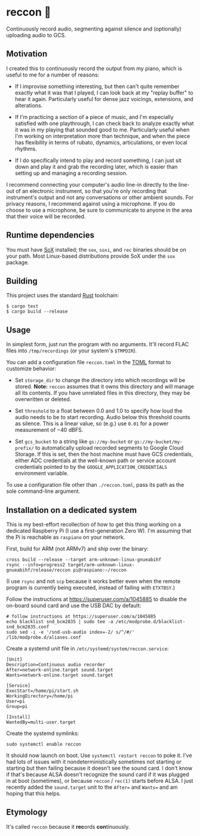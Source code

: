 # reccon 🦝

Continuously record audio, segmenting against silence and (optionally)
uploading audio to GCS.

## Motivation

I created this to continuously record the output from my piano, which is
useful to me for a number of reasons:

-   If I improvise something interesting, but then can't quite remember
    exactly what it was that I played, I can look back at my "replay
    buffer" to hear it again. Particularly useful for dense jazz
    voicings, extensions, and alterations.

-   If I'm practicing a section of a piece of music, and I'm especially
    satisfied with one playthrough, I can check back to analyze exactly
    what it was in my playing that sounded good to me. Particularly
    useful when I'm working on interpretation more than technique, and
    when the piece has flexibility in terms of rubato, dynamics,
    articulations, or even local rhythms.

-   If I do specifically intend to play and record something, I can just
    sit down and play it and grab the recording later, which is easier
    than setting up and managing a recording session.

I recommend connecting your computer's audio line-in directly to the
line-out of an electronic instrument, so that you're only recording that
instrument's output and not any conversations or other ambient sounds.
For privacy reasons, I recommend against using a microphone. If you do
choose to use a microphone, be sure to communicate to anyone in the area
that their voice will be recorded.

## Runtime dependencies

You must have [SoX][] installed; the `sox`, `soxi`, and `rec` binaries
should be on your path. Most Linux-based distributions provide SoX under
the `sox` package.

[SoX]: https://sox.sourceforge.net/

## Building

This project uses the standard [Rust][] toolchain:

```
$ cargo test
$ cargo build --release
```

[Rust]: https://www.rust-lang.org/

## Usage

In simplest form, just run the program with no arguments. It'll record
FLAC files into `/tmp/recordings` (or your system's `$TMPDIR`).

You can add a configuration file `reccon.toml` in the [TOML][] format to
customize behavior:

-   Set `storage_dir` to change the directory into which recordings will
    be stored. **Note:** `reccon` assumes that it owns this directory
    and will manage all its contents. If you have unrelated files in
    this directory, they may be overwritten or deleted.

-   Set `threshold` to a float between 0.0 and 1.0 to specify how loud
    the audio needs to be to start recording. Audio below this threshold
    counts as silence. This is a linear value, so (e.g.) use `0.01` for
    a power measurement of −40 dBFS.

-   Set `gcs_bucket` to a string like `gs://my-bucket` or
    `gs://my-bucket/my-prefix/` to automatically upload recorded
    segments to Google Cloud Storage. If this is set, then the host
    machine must have GCS credentials, either ADC credentials at the
    well-known path or service account credentials pointed to by the
    `GOOGLE_APPLICATION_CREDENTIALS` environment variable.

To use a configuration file other than `./reccon.toml`, pass its path as
the sole command-line argument.

[TOML]: https://toml.io/

## Installation on a dedicated system

This is my best-effort recollection of how to get this thing working on
a dedicated Raspberry Pi (I use a first-generation Zero W). I'm assuming
that the Pi is reachable as `raspiano` on your network.

First, build for ARM (not ARMv7) and ship over the binary:

```
cross build --release --target arm-unknown-linux-gnueabihf
rsync --info=progress2 target/arm-unknown-linux-gnueabihf/release/reccon pi@raspiano:~/reccon
```

(I use `rsync` and not `scp` because it works better even when the
remote program is currently being executed, instead of failing with
`ETXTBSY`.)

Follow the instructions at <https://superuser.com/a/1045885> to disable
the on-board sound card and use the USB DAC by default:

```
# follow instructions at https://superuser.com/a/1045885
echo blacklist snd_bcm2835 | sudo tee -a /etc/modprobe.d/blacklist-snd_bcm2835.conf
sudo sed -i -e '/snd-usb-audio index=-2/ s/^/#/' /lib/modprobe.d/aliases.conf
```

Create a systemd unit file in `/etc/systemd/system/reccon.service`:

```
[Unit]
Description=Continuous audio recorder
After=network-online.target sound.target
Wants=network-online.target sound.target

[Service]
ExecStart=/home/pi/start.sh
WorkingDirectory=/home/pi
User=pi
Group=pi

[Install]
WantedBy=multi-user.target
```

Create the systemd symlinks:

```
sudo systemctl enable reccon
```

It should now launch on boot. Use `systemctl restart reccon` to poke it.
I've had lots of issues with it nondeterministically sometimes not
starting or starting but then failing because it doesn't see the sound
card. I don't know if that's because ALSA doesn't recognize the sound
card if it was plugged in at boot (sometimes), or because `reccon` /
`rec(1)` starts before ALSA. I just recently added the `sound.target`
unit to the `After=` and `Wants=` and am hoping that this helps.

## Etymology

It's called `reccon` because it **rec**ords **con**tinuously.

